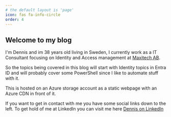 ```yaml
---
# the default layout is 'page'
icon: fas fa-info-circle
order: 4
---
```


## Welcome to my blog

I'm Dennis and im 38 years old living in Sweden, I currently work as a IT Consultant focusing on Identity and Access management at [Maxitech AB](https://www.maxitech.nu). 

So the topics being covered in this blog will start with Identity topics in Entra ID and will probably cover some PowerShell since I like to automate stuff with it.

This is hosted on an Azure storage account as a static webpage with an Azure CDN in front of it.

If you want to get in contact with me you have some social links down to the left. To get hold of me at LinkedIn you can visit me here [Dennis on LinkedIn](https://www.linkedin.com/in/denkaj/)